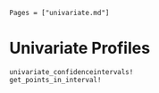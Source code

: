 ```@index
Pages = ["univariate.md"]
```

# Univariate Profiles

```@docs
univariate_confidenceintervals!
get_points_in_interval!
```